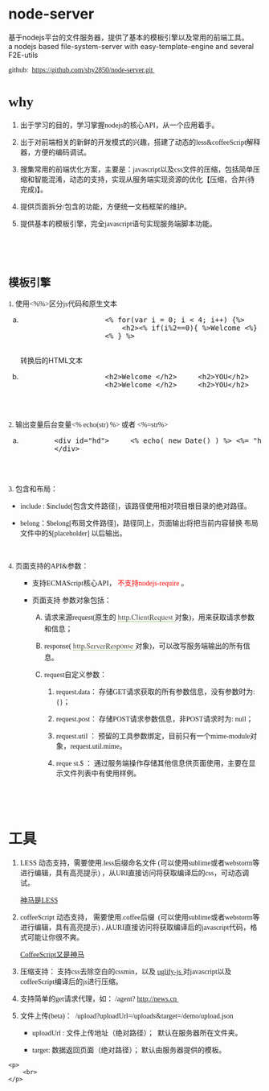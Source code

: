 node-server
===========
基于nodejs平台的文件服务器，提供了基本的模板引擎以及常用的前端工具。
<br/>
a nodejs based file-system-server with easy-template-engine and several F2E-utils

<div class="panel-block">
	<p>
		<span style="font-family: 微软雅黑, 'Microsoft YaHei';">
			github:&nbsp;
		</span>
		<a href="https://github.com/shy2850/node-server.git" _src="https://github.com/shy2850/node-server.git"
		style="font-family: 微软雅黑, 'Microsoft YaHei'; text-decoration: underline;">
			<span style="font-family: 微软雅黑, 'Microsoft YaHei';">
				https://github.com/shy2850/node-server.git
			</span>
		</a>
		<span style="font-family: 微软雅黑, 'Microsoft YaHei';">
			&nbsp;
		</span>
	</p>
	<h1>
		<span style="font-family: 微软雅黑, 'Microsoft YaHei';">
			why
		</span>
	</h1>
	<ol class=" list-paddingleft-2" style="list-style-type: decimal;">
		<li>
			<p>
				<span style="font-family: 微软雅黑, 'Microsoft YaHei';">
					出于学习的目的，学习掌握nodejs的核心API，从一个应用着手。
				</span>
			</p>
		</li>
		<li>
			<p>
				<span style="font-family: 微软雅黑, 'Microsoft YaHei';">
					出于对前端相关的新鲜的开发模式的兴趣，搭建了动态的less&amp;coffeeScript解释器，方便的编码调试。
				</span>
			</p>
		</li>
		<li>
			<p>
				<span style="font-family: 微软雅黑, 'Microsoft YaHei';">
					搜集常用的前端优化方案，主要是：javascript以及css文件的压缩，包括简单压缩和智能混淆，动态的支持，实现从服务端实现资源的优化【压缩，合并(待完成)】。
				</span>
			</p>
		</li>
		<li>
			<p>
				<span style="font-family: 微软雅黑, 'Microsoft YaHei';">
					提供页面拆分/包含的功能，方便统一文档框架的维护。
				</span>
			</p>
		</li>
		<li>
			<p>
				<span style="font-family: 微软雅黑, 'Microsoft YaHei';">
					提供基本的模板引擎，完全javascript语句实现服务端脚本功能。
				</span>
			</p>
			<p>
				<span style="font-family: 微软雅黑, 'Microsoft YaHei';">
				</span>
			</p>
		</li>
	</ol>
	<p>
		<br>
	</p>
	<p>
		<br>
	</p>
	<h2>
		<span style="font-family: 微软雅黑, 'Microsoft YaHei';">
			模板引擎
		</span>
	</h2>
	<p>
		<span style="font-family: 微软雅黑, 'Microsoft YaHei';">
			1. 使用&lt;%%&gt;区分js代码和原生文本
		</span>
	</p>
		<ol class=" list-paddingleft-2" style="list-style-type: lower-alpha;">
			<li>
				<pre class="brush:js;toolbar:false">
					&lt;%&nbsp;for(var&nbsp;i&nbsp;=&nbsp;0;&nbsp;i&nbsp;&lt;&nbsp;4;&nbsp;i++)&nbsp;{%&gt;
					&nbsp;&nbsp;&nbsp;&nbsp;&lt;h2&gt;&lt;%&nbsp;if(i%2==0){&nbsp;%&gt;Welcome&nbsp;&lt;%}&nbsp;else{%&gt;YOU&lt;%}&nbsp;%&gt;&lt;/h2&gt;
					&lt;%&nbsp;}&nbsp;%&gt;
				</pre>
				<p>
					转换后的HTML文本
				</p>
			</li>
			<li>
				<pre class="brush:html;toolbar:false;">
					&lt;h2&gt;Welcome&nbsp;&lt;/h2&gt;&nbsp;&nbsp;&nbsp;&nbsp; &lt;h2&gt;YOU&lt;/h2&gt;&nbsp;&nbsp;&nbsp;&nbsp;
					&lt;h2&gt;Welcome&nbsp;&lt;/h2&gt;&nbsp;&nbsp;&nbsp;&nbsp; &lt;h2&gt;YOU&lt;/h2&gt;
				</pre>
			</li>
		</ol>
	<p>
		<span style="font-family: 微软雅黑, 'Microsoft YaHei';">
			&nbsp; &nbsp; &nbsp;&nbsp;
		</span>
	</p>
	<p>
		<span style="font-family: 微软雅黑, 'Microsoft YaHei';">
			2. 输出变量后台变量&lt;% echo(str) %&gt; 或者 &lt;%=str%&gt;
		</span>
		<span style="font-family: 微软雅黑, 'Microsoft YaHei';">
			&nbsp;
		</span>
	</p>
  <ol class=" list-paddingleft-2" style="list-style-type: lower-alpha;">
			<li>
	<pre class="brush:html;toolbar:false">
		&lt;div&nbsp;id="hd"&gt; &nbsp;&nbsp;&nbsp;&nbsp;&lt;%&nbsp;echo(&nbsp;new&nbsp;Date()&nbsp;)&nbsp;%&gt;&nbsp;&lt;%=&nbsp;"hello&nbsp;world!"%&gt;
		&lt;/div&gt;
	</pre>
  	</li>
		</ol>
	<p>
		<br>
	</p>
	<p>
		<span style="font-family: 微软雅黑, 'Microsoft YaHei';">
		</span>
		<span style="font-family: 微软雅黑, 'Microsoft YaHei';">
			3. 包含和布局：&nbsp;
		</span>
	</p>
	<ul class=" list-paddingleft-2" style="list-style-type: disc;">
		<li>
			<p>
				<span style="font-family: 微软雅黑, 'Microsoft YaHei';">
					include :&nbsp;$include[包含文件路径]，该路径使用相对项目根目录的绝对路径。
				</span>
			</p>
		</li>
		<li>
			<p>
				<span style="font-family: 微软雅黑, 'Microsoft YaHei';">
					belong：$belong[布局文件路径]，路径同上，页面输出将把当前内容替换
					<span style="font-family: 微软雅黑, 'Microsoft YaHei';">
						布局文件中的$[placeholder] 以后输出。
					</span>
					<br>
				</span>
			</p>
		</li>
	</ul>
	<p>
		<br>
	</p>
	<p>
		<span style="font-family: 微软雅黑, 'Microsoft YaHei';">
			4. 页面支持的API&amp;参数：
			<br>
		</span>
	</p>
	<ul class=" list-paddingleft-2" style="list-style-type: disc;">
		<ul class=" list-paddingleft-2" style="list-style-type: square;">
			<li>
				<p>
					<span style="font-family: 微软雅黑, 'Microsoft YaHei';">
						<span id="_baidu_bookmark_start_147" style="display: none; line-height: 0px;">
							‍
						</span>
						支持ECMAScript核心API，
						<span style="font-family: 微软雅黑, 'Microsoft YaHei'; color: rgb(255, 0, 0);">
							不支持nodejs-require
						</span>
						。
					</span>
				</p>
			</li>
			<li>
				<p>
					<span style="font-family: 微软雅黑, 'Microsoft YaHei';">
						页面支持
						<span style="font-family: 微软雅黑, 'Microsoft YaHei';">
							参数对象包括：
						</span>
					</span>
				</p>
			</li>
		</ul>
	</ul>
	<ol class=" list-paddingleft-2" style="list-style-type: lower-alpha;">
		<ol class=" list-paddingleft-2" style="list-style-type: lower-roman;">
			<ol class=" list-paddingleft-2" style="list-style-type: upper-alpha;">
				<li>
					<p>
						<span style="font-family: 微软雅黑, 'Microsoft YaHei';">
							<span style="font-family: 微软雅黑, 'Microsoft YaHei';">
								请求来源request(原生的
								<a href="http://nodejs.org/api/http.html#http_class_http_clientrequest"
								style="color: rgb(70, 72, 62); text-decoration: none; border-bottom-width: 1px; border-bottom-style: dotted; border-bottom-color: rgb(68, 136, 0); font-family: Georgia, FreeSerif, Times, serif; font-size: 15px; line-height: 22px; white-space: normal; background-color: rgb(255, 255, 255);">
									http.ClientRequest
								</a>
								对象)，用来获取请求参数和信息；
							</span>
						</span>
					</p>
				</li>
				<li>
					<p>
						<span style="font-family: 微软雅黑, 'Microsoft YaHei';">
							<span style="font-family: 微软雅黑, 'Microsoft YaHei';">
								response(
								<a href="http://nodejs.org/api/http.html#http_class_http_serverresponse"
								style="color: rgb(70, 72, 62); text-decoration: none; border-bottom-width: 1px; border-bottom-style: dotted; border-bottom-color: rgb(68, 136, 0); font-family: Georgia, FreeSerif, Times, serif; font-size: 15px; line-height: 22px; white-space: normal; background-color: rgb(255, 255, 255);">
									http.ServerResponse
								</a>
								对象)，可以改写服务端输出的所有信息。
							</span>
						</span>
					</p>
				</li>
				<li>
					<p>
						<span style="font-family: 微软雅黑, 'Microsoft YaHei';">
							request自定义参数：
						</span>
					</p>
				</li>
			</ol>
		</ol>
	</ol>
	<ol class=" list-paddingleft-2" style="list-style-type: lower-roman;">
		<ol class=" list-paddingleft-2" style="list-style-type: upper-alpha;">
			<ol class=" list-paddingleft-2" style="list-style-type: upper-roman;">
				<ol class="custom_num list-paddingleft-1">
					<li class="list-num-1-1 list-num-paddingleft-1">
						<p>
							<span style="font-family: 微软雅黑, 'Microsoft YaHei';">
								request.data： 存储GET请求获取的所有参数信息，没有参数时为: {}；
							</span>
						</p>
					</li>
					<li class="list-num-1-2 list-num-paddingleft-1">
						<p>
							<span style="font-family: 微软雅黑, 'Microsoft YaHei';">
								request.post： 存储POST请求参数信息，非POST请求时为: null；
							</span>
						</p>
					</li>
					<li class="list-num-1-3 list-num-paddingleft-1">
						<p>
							<span style="font-family: 微软雅黑, 'Microsoft YaHei';">
								<span style="font-family: 微软雅黑, 'Microsoft YaHei';">
									request.util ： 预留的工具参数绑定，目前只有一个mime-module对象，request.util.mime。
								</span>
							</span>
						</p>
					</li>
					<li class="list-num-1-4 list-num-paddingleft-1">
						<p>
							<span style="font-family: 微软雅黑, 'Microsoft YaHei';">
								<span style="font-family: 微软雅黑, 'Microsoft YaHei';">
									reque
									<span id="_baidu_bookmark_end_148" style="display: none; line-height: 0px;">
										‍
									</span>
									st.$ ： 通过服务端操作存储其他信息供页面使用，主要在显示文件列表中有使用样例。
								</span>
							</span>
						</p>
						<p>
							<span style="font-family: 微软雅黑, 'Microsoft YaHei';">
								<span style="font-family: 微软雅黑, 'Microsoft YaHei';">
								</span>
							</span>
						</p>
					</li>
				</ol>
			</ol>
		</ol>
	</ol>
	<p>
		<span style="font-family: 微软雅黑, 'Microsoft YaHei';">
			<br>
		</span>
	</p>
	<p>
		<span style="font-family: 微软雅黑, 'Microsoft YaHei';">
			<br>
		</span>
	</p>
	<h1>
		<span style="font-family: 微软雅黑, 'Microsoft YaHei';">
			工具
		</span>
	</h1>
	<ol class=" list-paddingleft-2" style="list-style-type: decimal;">
		<li>
			<p>
				<span style="font-family: 微软雅黑, 'Microsoft YaHei';">
					LESS 动态支持，需要使用.less后缀命名文件 (可以使用sublime或者webstorm等进行编辑，具有高亮提示) ，从URI直接访问将获取编译后的css，可动态调试。
				</span>
			</p>
			<p>
				<span style="font-family: 微软雅黑, 'Microsoft YaHei';">
					<a href="http://www.lesscss.net/article/home.html" target="_blank" title="神马是LESS">
						神马是LESS
					</a>
				</span>
			</p>
		</li>
		<li>
			<p>
				<span style="font-family: 微软雅黑, 'Microsoft YaHei';">
					coffeeScript 动态支持， 需要使用.coffee后缀&nbsp;
					<span style="font-family: 微软雅黑, 'Microsoft YaHei';">
						(可以使用sublime或者webstorm等进行编辑，具有高亮提示) ,
						<span style="font-family: 微软雅黑, 'Microsoft YaHei';">
							从URI直接访问将获取编译后的javascript代码，格式可能让你很不爽。
						</span>
					</span>
				</span>
			</p>
			<p>
				<a href="http://coffeescript.org/" target="_blank" title="">
					<span style="font-family:微软雅黑, Microsoft YaHei">
						CoffeeScript又是神马
					</span>
				</a>
			</p>
		</li>
		<li>
			<p>
				<span style="font-family: 微软雅黑, 'Microsoft YaHei';">
					压缩支持： 支持css去除空白的cssmin，以及
					<a href="https://github.com/mishoo/UglifyJS.git" target="_self" title="">
						uglify-js
					</a>
					对javascript以及coffeeScript编译后的js进行压缩。
				</span>
			</p>
		</li>
		<li>
			<p>
				<span style="font-family: 微软雅黑, 'Microsoft YaHei';">
					支持简单的get请求代理，如： /agent?
					<a href="http://news.cn:" _src="http://news.cn:">
						http://news.cn
					</a>
					&nbsp;
				</span>
			</p>
		</li>
		<li>
			<p>
				<span style="font-family: 微软雅黑, 'Microsoft YaHei';">
					文件上传(beta)：&nbsp;
				</span>
				<span style="font-family: 微软雅黑, 'Microsoft YaHei';">
					/upload?uploadUrl=/uploads&amp;target=/demo/upload.json&nbsp;
				</span>
			</p>
			<p>
				<span style="font-family: 微软雅黑, 'Microsoft YaHei';">
				</span>
			</p>
		</li>
	</ol>
	<ul class=" list-paddingleft-2" style="list-style-type: disc;">
		<ul class=" list-paddingleft-2" style="list-style-type: square;">
			<li>
				<p>
					<span style="font-family: 微软雅黑, 'Microsoft YaHei';">
						uploadUrl : 文件上传地址（绝对路径）； &nbsp;默认在服务器所在文件夹。
					</span>
				</p>
			</li>
			<li>
				<p>
					<span style="font-family: 微软雅黑, 'Microsoft YaHei';">
						target: 数据返回页面（绝对路径）； 默认由服务器提供的模板。
					</span>
				</p>
				<p>
					<span style="font-family: 微软雅黑, 'Microsoft YaHei';">
					</span>
				</p>
			</li>
		</ul>
	</ul>

	<p>
		<br>
	</p>
</div>

